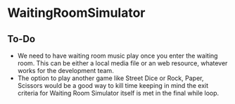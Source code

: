 # WaitingRoomSimulator

## To-Do
* We need to have waiting room music play once you enter the waiting room. This can be either a local media file or an web resource, whatever works for the development team.
* The option to play another game like Street Dice or Rock, Paper, Scissors would be a good way to kill time keeping in mind the exit criteria for Waiting Room Simulator itself is met in the final while loop.
